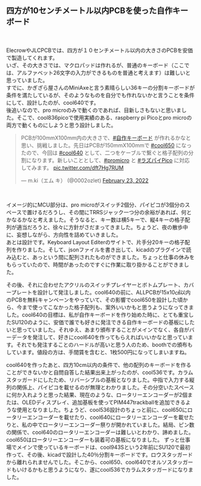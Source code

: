 
## 四方が10センチメートル以内PCBを使った自作キーボード
<br>
<br>
ElecrowやJLCPCBでは、四方が１０センチメートル以内の大きさのPCBを安価で製造してくれます。
<br>
いざ、その大きさでは、マクロパッドは作れるが、普通のキーボード（ここでは、アルファベット26文字の入力ができるものを普通と考えます）は難しいと思っていました。
<br>
すでに、かぎざら屋さんのMiniAxeと言う素晴らしい36キーの分割キーボードが条件を満たしているが、そのようなものを自分でも作れないかと言うことを条件にして、設計したのが、cool640です。
<br>
後追いなので、pro microのみで動くのであれば、目新しさもないと思いました。そこで、cool836picoで使用実績のある、raspberry pi Picoとpro microの両方で動くものにしようと思う設計しました。
<br>
<blockquote class="twitter-tweet" data-theme="dark"><p lang="ja" dir="ltr">PCBが100mmX100mm内の大きさで、<a href="https://twitter.com/hashtag/%E8%87%AA%E4%BD%9C%E3%82%AD%E3%83%BC%E3%83%9C%E3%83%BC%E3%83%89?src=hash&amp;ref_src=twsrc%5Etfw">#自作キーボード</a> が作れるかなと思い、挑戦しました。先日はPCBが150mmX100mmで <a href="https://twitter.com/hashtag/cool650?src=hash&amp;ref_src=twsrc%5Etfw">#cool650</a> になったので、今回は <a href="https://twitter.com/hashtag/cool640?src=hash&amp;ref_src=twsrc%5Etfw">#cool640</a> として、二つをケーブルで繋ぐと格子配列の分割になります。新しいこととして、<a href="https://twitter.com/hashtag/promicro?src=hash&amp;ref_src=twsrc%5Etfw">#promicro</a> と <a href="https://twitter.com/hashtag/%E3%83%A9%E3%82%BA%E3%83%91%E3%82%A4Pico?src=hash&amp;ref_src=twsrc%5Etfw">#ラズパイPico</a> に対応してみます。 <a href="https://t.co/dft7Hg7RUM">pic.twitter.com/dft7Hg7RUM</a></p>&mdash; m.ki（エム キ） (@0002ozlet) <a href="https://twitter.com/0002ozlet/status/1496460445955280901?ref_src=twsrc%5Etfw">February 23, 2022</a></blockquote>

<br>
<blockquote class=”twitter-tweet” data-conversation=”none”><a href=”https://twitter.com/0002ozlet/status/1496460445955280901?s=20&t=u6tKbMU_bZ7NDJVUOp2oxw”></a></blockquote>


イメージ的にMCU部分は、pro microがスイッチ2個分、パイピコが3個分のスペースで置けるだろうし、その間にTRRSジャック一つ分の余裕があれば、何とかなるかなと考えました。そうなると、キー数は横5キーで、縦4キーの格子配列が適当だろうと、徐々に方針がさだまってきました。ちょうど、夜の散歩中に、妄想しながら、方向性を詰めていきました。
<br>
あとは設計です。Keyboard Layout Editerのサイトで、片手分20キーの格子配列を作りました。そして、jsonファイルを書き出して、kicadのプラグインで読み込むと、あっという間に配列されたものができました。ちょっと仕事の休みをもらっていたので、時間があったのですぐに作業に取り掛かることができました。
<br>

その後、それに合わせたアクリルのスイッチプレイヤーとボトムプレート、カバープレートを設計して発注しました。cool640の前に、ALLPCBが15x10㎠以内のPCBを無料キャンペーンをやっていて、その影響でcool650を設計した頃から、今まで使ってこなかった格子配列も、案外いいかもと思うようになってきました。cool640の目標は、私が自作キーボードを作り始めた時に、とても重宝したSU120のように、安価で誰でも好きに発注できる自作キーボードの基板にしたいと思っていました。それゆえ、あまり頒布することがメインでなく、各自がバーデータを発注して、好きにcool640を作ってもらえればいいかなと思っています。それでも発注することのハードルが高いと思う人のため、boothでの頒布もしています。値段の方は、手間賃を含むと、1枚500円になってしまいますね。

cool640を作ったあと、四方10cm以内の条件で、他の配列のキーボードを作ることができないかと自問自答した結果出来上がったのが、cool536です。カラムスタッガードにしたため、リバーシブルの基板となりました。中指で入力する縦列の関係上、パイピコを載せるのが無理とわかりました。その分空いたスペースに何か入れようと思った結果、現在のような、ロータリーエンコーダーが2個または、OLEDディスプレイ、追加基板を使ってPIM447trackballを追加できるような使用となりました。ちょうど、cool536設計のちょっと前に、cool650にロータリーエンコーダーを載せたり、cool640にロータリーエンコーダーを載せたりと、私の中でロータリーエンコーダー祭りが開かれていました。結局、ピン数の関係で、cool640のロータリーエンコーダーは難しいとわかり、諦めました。cool650はロータリーエンコーダーも装着可の基板になりました。
ずっと仕事場でメインで使っているキーボードは、cool943Sという2年前にSU120で最初作って、その後、kicadで設計した40％分割キーボードです。ロウスタッガードから離れられませんでした。そこから、cool650、cool640でオルソスタッガードもいけるかもと思うようになり、遂にcool536でカラムスタッガードになりました。